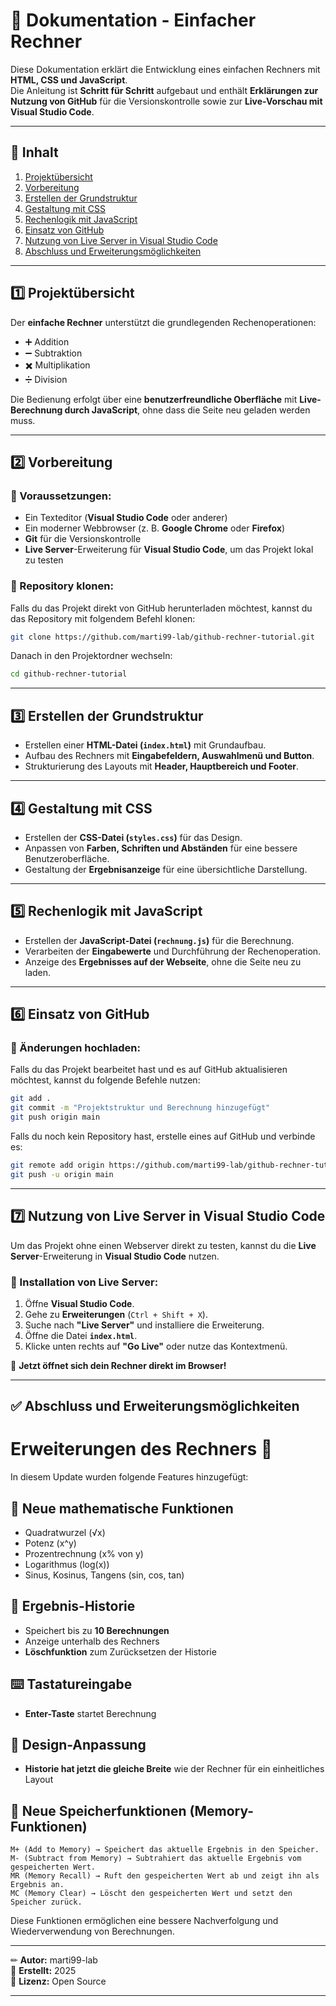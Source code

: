 # 📄 Dokumentation - Einfacher Rechner

Diese Dokumentation erklärt die Entwicklung eines einfachen Rechners mit **HTML, CSS und JavaScript**.  
Die Anleitung ist **Schritt für Schritt** aufgebaut und enthält **Erklärungen zur Nutzung von GitHub** für die Versionskontrolle sowie zur **Live-Vorschau mit Visual Studio Code**.

---

## 📌 Inhalt
1. [Projektübersicht](#projektübersicht)
2. [Vorbereitung](#vorbereitung)
3. [Erstellen der Grundstruktur](#erstellen-der-grundstruktur)
4. [Gestaltung mit CSS](#gestaltung-mit-css)
5. [Rechenlogik mit JavaScript](#rechenlogik-mit-javascript)
6. [Einsatz von GitHub](#einsatz-von-github)
7. [Nutzung von Live Server in Visual Studio Code](#nutzung-von-live-server-in-visual-studio-code)
8. [Abschluss und Erweiterungsmöglichkeiten](#abschluss-und-erweiterungsmöglichkeiten)

---

## 1️⃣ Projektübersicht

Der **einfache Rechner** unterstützt die grundlegenden Rechenoperationen:
- ➕ Addition
- ➖ Subtraktion
- ✖️ Multiplikation
- ➗ Division

Die Bedienung erfolgt über eine **benutzerfreundliche Oberfläche** mit **Live-Berechnung durch JavaScript**, ohne dass die Seite neu geladen werden muss.

---

## 2️⃣ Vorbereitung

### 🔹 Voraussetzungen:
- Ein Texteditor (**Visual Studio Code** oder anderer)
- Ein moderner Webbrowser (z. B. **Google Chrome** oder **Firefox**)
- **Git** für die Versionskontrolle
- **Live Server**-Erweiterung für **Visual Studio Code**, um das Projekt lokal zu testen

### 🔹 Repository klonen:
Falls du das Projekt direkt von GitHub herunterladen möchtest, kannst du das Repository mit folgendem Befehl klonen:

```bash
git clone https://github.com/marti99-lab/github-rechner-tutorial.git
```

Danach in den Projektordner wechseln:

```bash
cd github-rechner-tutorial
```

---

## 3️⃣ Erstellen der Grundstruktur

- Erstellen einer **HTML-Datei (`index.html`)** mit Grundaufbau.
- Aufbau des Rechners mit **Eingabefeldern, Auswahlmenü und Button**.
- Strukturierung des Layouts mit **Header, Hauptbereich und Footer**.

---

## 4️⃣ Gestaltung mit CSS

- Erstellen der **CSS-Datei (`styles.css`)** für das Design.
- Anpassen von **Farben, Schriften und Abständen** für eine bessere Benutzeroberfläche.
- Gestaltung der **Ergebnisanzeige** für eine übersichtliche Darstellung.

---

## 5️⃣ Rechenlogik mit JavaScript

- Erstellen der **JavaScript-Datei (`rechnung.js`)** für die Berechnung.
- Verarbeiten der **Eingabewerte** und Durchführung der Rechenoperation.
- Anzeige des **Ergebnisses auf der Webseite**, ohne die Seite neu zu laden.

---

## 6️⃣ Einsatz von GitHub

### 🔹 Änderungen hochladen:
Falls du das Projekt bearbeitet hast und es auf GitHub aktualisieren möchtest, kannst du folgende Befehle nutzen:

```bash
git add .
git commit -m "Projektstruktur und Berechnung hinzugefügt"
git push origin main
```

Falls du noch kein Repository hast, erstelle eines auf GitHub und verbinde es:

```bash
git remote add origin https://github.com/marti99-lab/github-rechner-tutorial.git
git push -u origin main
```

---

## 7️⃣ Nutzung von Live Server in Visual Studio Code

Um das Projekt ohne einen Webserver direkt zu testen, kannst du die **Live Server**-Erweiterung in **Visual Studio Code** nutzen.

### 🔹 Installation von Live Server:
1. Öffne **Visual Studio Code**.
2. Gehe zu **Erweiterungen** (`Ctrl + Shift + X`).
3. Suche nach **"Live Server"** und installiere die Erweiterung.
4. Öffne die Datei **`index.html`**.
5. Klicke unten rechts auf **"Go Live"** oder nutze das Kontextmenü.

🔹 **Jetzt öffnet sich dein Rechner direkt im Browser!**

---

## ✅ Abschluss und Erweiterungsmöglichkeiten

# Erweiterungen des Rechners 🚀

In diesem Update wurden folgende Features hinzugefügt:

## 🔢 Neue mathematische Funktionen
- Quadratwurzel (√x)
- Potenz (x^y)
- Prozentrechnung (x% von y)
- Logarithmus (log(x))
- Sinus, Kosinus, Tangens (sin, cos, tan)

## 📜 Ergebnis-Historie
- Speichert bis zu **10 Berechnungen**
- Anzeige unterhalb des Rechners
- **Löschfunktion** zum Zurücksetzen der Historie

## ⌨️ Tastatureingabe
- **Enter-Taste** startet Berechnung

## 🎨 Design-Anpassung
- **Historie hat jetzt die gleiche Breite** wie der Rechner für ein einheitliches Layout

## 📜 Neue Speicherfunktionen (Memory-Funktionen)

    M+ (Add to Memory) → Speichert das aktuelle Ergebnis in den Speicher.
    M- (Subtract from Memory) → Subtrahiert das aktuelle Ergebnis vom gespeicherten Wert.
    MR (Memory Recall) → Ruft den gespeicherten Wert ab und zeigt ihn als Ergebnis an.
    MC (Memory Clear) → Löscht den gespeicherten Wert und setzt den Speicher zurück.

Diese Funktionen ermöglichen eine bessere Nachverfolgung und Wiederverwendung von Berechnungen. 

---

✏ **Autor:** marti99-lab  
📅 **Erstellt:** 2025  
📌 **Lizenz:** Open Source  

---

